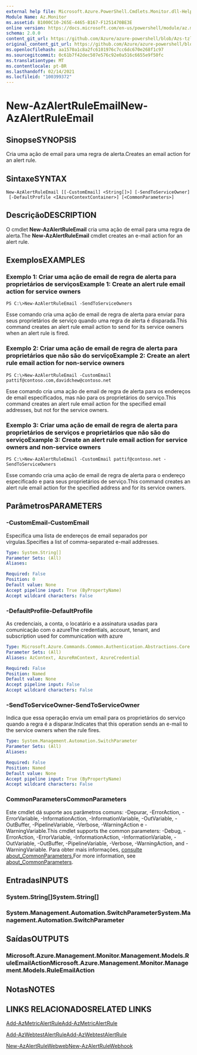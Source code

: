 ```yaml
---
external help file: Microsoft.Azure.PowerShell.Cmdlets.Monitor.dll-Help.xml
Module Name: Az.Monitor
ms.assetid: B1000C10-265E-4465-B167-F1251470BE3E
online version: https://docs.microsoft.com/en-us/powershell/module/az.monitor/new-azalertruleemail
schema: 2.0.0
content_git_url: https://github.com/Azure/azure-powershell/blob/Azs-tzl/src/Monitor/Monitor/help/New-AzAlertRuleEmail.md
original_content_git_url: https://github.com/Azure/azure-powershell/blob/Azs-tzl/src/Monitor/Monitor/help/New-AzAlertRuleEmail.md
ms.openlocfilehash: aa1570a1c8a2fc6101976c7cc6dc670e268f1c97
ms.sourcegitcommit: 0c61b7f42dec507e576c92e0a516c6655e9f50fc
ms.translationtype: MT
ms.contentlocale: pt-BR
ms.lasthandoff: 02/14/2021
ms.locfileid: "100399372"
---
```

# <span data-ttu-id="c6aab-101">New-AzAlertRuleEmail</span><span class="sxs-lookup"><span data-stu-id="c6aab-101">New-AzAlertRuleEmail</span></span>

## <span data-ttu-id="c6aab-102">Sinopse</span><span class="sxs-lookup"><span data-stu-id="c6aab-102">SYNOPSIS</span></span>
<span data-ttu-id="c6aab-103">Cria uma ação de email para uma regra de alerta.</span><span class="sxs-lookup"><span data-stu-id="c6aab-103">Creates an email action for an alert rule.</span></span>

## <span data-ttu-id="c6aab-104">Sintaxe</span><span class="sxs-lookup"><span data-stu-id="c6aab-104">SYNTAX</span></span>

```
New-AzAlertRuleEmail [[-CustomEmail] <String[]>] [-SendToServiceOwner]
 [-DefaultProfile <IAzureContextContainer>] [<CommonParameters>]
```

## <span data-ttu-id="c6aab-105">Descrição</span><span class="sxs-lookup"><span data-stu-id="c6aab-105">DESCRIPTION</span></span>
<span data-ttu-id="c6aab-106">O cmdlet **New-AzAlertRuleEmail** cria uma ação de email para uma regra de alerta.</span><span class="sxs-lookup"><span data-stu-id="c6aab-106">The **New-AzAlertRuleEmail** cmdlet creates an e-mail action for an alert rule.</span></span>

## <span data-ttu-id="c6aab-107">Exemplos</span><span class="sxs-lookup"><span data-stu-id="c6aab-107">EXAMPLES</span></span>

### <span data-ttu-id="c6aab-108">Exemplo 1: Criar uma ação de email de regra de alerta para proprietários de serviços</span><span class="sxs-lookup"><span data-stu-id="c6aab-108">Example 1: Create an alert rule email action for service owners</span></span>
```
PS C:\>New-AzAlertRuleEmail -SendToServiceOwners
```

<span data-ttu-id="c6aab-109">Esse comando cria uma ação de email de regra de alerta para enviar para seus proprietários de serviço quando uma regra de alerta é disparada.</span><span class="sxs-lookup"><span data-stu-id="c6aab-109">This command creates an alert rule email action to send for its service owners when an alert rule is fired.</span></span>

### <span data-ttu-id="c6aab-110">Exemplo 2: Criar uma ação de email de regra de alerta para proprietários que não são do serviço</span><span class="sxs-lookup"><span data-stu-id="c6aab-110">Example 2: Create an alert rule email action for non-service owners</span></span>
```
PS C:\>New-AzAlertRuleEmail -CustomEmail pattif@contoso.com,davidchew@contoso.net
```

<span data-ttu-id="c6aab-111">Esse comando cria uma ação de email de regra de alerta para os endereços de email especificados, mas não para os proprietários do serviço.</span><span class="sxs-lookup"><span data-stu-id="c6aab-111">This command creates an alert rule email action for the specified email addresses, but not for the service owners.</span></span>

### <span data-ttu-id="c6aab-112">Exemplo 3: Criar uma ação de email de regra de alerta para proprietários de serviços e proprietários que não são do serviço</span><span class="sxs-lookup"><span data-stu-id="c6aab-112">Example 3: Create an alert rule email action for service owners and non-service owners</span></span>
```
PS C:\>New-AzAlertRuleEmail -CustomEmail pattif@contoso.net -SendToServiceOwners
```

<span data-ttu-id="c6aab-113">Esse comando cria uma ação de email de regra de alerta para o endereço especificado e para seus proprietários de serviço.</span><span class="sxs-lookup"><span data-stu-id="c6aab-113">This command creates an alert rule email action for the specified address and for its service owners.</span></span>

## <span data-ttu-id="c6aab-114">Parâmetros</span><span class="sxs-lookup"><span data-stu-id="c6aab-114">PARAMETERS</span></span>

### <span data-ttu-id="c6aab-115">-CustomEmail</span><span class="sxs-lookup"><span data-stu-id="c6aab-115">-CustomEmail</span></span>
<span data-ttu-id="c6aab-116">Especifica uma lista de endereços de email separados por vírgulas.</span><span class="sxs-lookup"><span data-stu-id="c6aab-116">Specifies a list of comma-separated e-mail addresses.</span></span>

```yaml
Type: System.String[]
Parameter Sets: (All)
Aliases:

Required: False
Position: 0
Default value: None
Accept pipeline input: True (ByPropertyName)
Accept wildcard characters: False
```

### <span data-ttu-id="c6aab-117">-DefaultProfile</span><span class="sxs-lookup"><span data-stu-id="c6aab-117">-DefaultProfile</span></span>
<span data-ttu-id="c6aab-118">As credenciais, a conta, o locatário e a assinatura usadas para comunicação com o azure</span><span class="sxs-lookup"><span data-stu-id="c6aab-118">The credentials, account, tenant, and subscription used for communication with azure</span></span>

```yaml
Type: Microsoft.Azure.Commands.Common.Authentication.Abstractions.Core.IAzureContextContainer
Parameter Sets: (All)
Aliases: AzContext, AzureRmContext, AzureCredential

Required: False
Position: Named
Default value: None
Accept pipeline input: False
Accept wildcard characters: False
```

### <span data-ttu-id="c6aab-119">-SendToServiceOwner</span><span class="sxs-lookup"><span data-stu-id="c6aab-119">-SendToServiceOwner</span></span>
<span data-ttu-id="c6aab-120">Indica que essa operação envia um email para os proprietários do serviço quando a regra é a disparar.</span><span class="sxs-lookup"><span data-stu-id="c6aab-120">Indicates that this operation sends an e-mail to the service owners when the rule fires.</span></span>

```yaml
Type: System.Management.Automation.SwitchParameter
Parameter Sets: (All)
Aliases:

Required: False
Position: Named
Default value: None
Accept pipeline input: True (ByPropertyName)
Accept wildcard characters: False
```

### <span data-ttu-id="c6aab-121">CommonParameters</span><span class="sxs-lookup"><span data-stu-id="c6aab-121">CommonParameters</span></span>
<span data-ttu-id="c6aab-122">Este cmdlet dá suporte aos parâmetros comuns: -Depurar, -ErrorAction, -ErrorVariable, -InformationAction, -InformationVariable, -OutVariable, -OutBuffer, -PipelineVariable, -Verbose, -WarningAction e -WarningVariable.</span><span class="sxs-lookup"><span data-stu-id="c6aab-122">This cmdlet supports the common parameters: -Debug, -ErrorAction, -ErrorVariable, -InformationAction, -InformationVariable, -OutVariable, -OutBuffer, -PipelineVariable, -Verbose, -WarningAction, and -WarningVariable.</span></span> <span data-ttu-id="c6aab-123">Para obter mais informações, [consulte about_CommonParameters.](http://go.microsoft.com/fwlink/?LinkID=113216)</span><span class="sxs-lookup"><span data-stu-id="c6aab-123">For more information, see [about_CommonParameters](http://go.microsoft.com/fwlink/?LinkID=113216).</span></span>

## <span data-ttu-id="c6aab-124">Entradas</span><span class="sxs-lookup"><span data-stu-id="c6aab-124">INPUTS</span></span>

### <span data-ttu-id="c6aab-125">System.String[]</span><span class="sxs-lookup"><span data-stu-id="c6aab-125">System.String[]</span></span>

### <span data-ttu-id="c6aab-126">System.Management.Automation.SwitchParameter</span><span class="sxs-lookup"><span data-stu-id="c6aab-126">System.Management.Automation.SwitchParameter</span></span>

## <span data-ttu-id="c6aab-127">Saídas</span><span class="sxs-lookup"><span data-stu-id="c6aab-127">OUTPUTS</span></span>

### <span data-ttu-id="c6aab-128">Microsoft.Azure.Management.Monitor.Management.Models.RuleEmailAction</span><span class="sxs-lookup"><span data-stu-id="c6aab-128">Microsoft.Azure.Management.Monitor.Management.Models.RuleEmailAction</span></span>

## <span data-ttu-id="c6aab-129">Notas</span><span class="sxs-lookup"><span data-stu-id="c6aab-129">NOTES</span></span>

## <span data-ttu-id="c6aab-130">LINKS RELACIONADOS</span><span class="sxs-lookup"><span data-stu-id="c6aab-130">RELATED LINKS</span></span>


[<span data-ttu-id="c6aab-131">Add-AzMetricAlertRule</span><span class="sxs-lookup"><span data-stu-id="c6aab-131">Add-AzMetricAlertRule</span></span>](./Add-AzMetricAlertRule.md)

[<span data-ttu-id="c6aab-132">Add-AzWebtestAlertRule</span><span class="sxs-lookup"><span data-stu-id="c6aab-132">Add-AzWebtestAlertRule</span></span>](./Add-AzWebtestAlertRule.md)

[<span data-ttu-id="c6aab-133">New-AzAlertRuleWebweb</span><span class="sxs-lookup"><span data-stu-id="c6aab-133">New-AzAlertRuleWebhook</span></span>](./New-AzAlertRuleWebhook.md)


